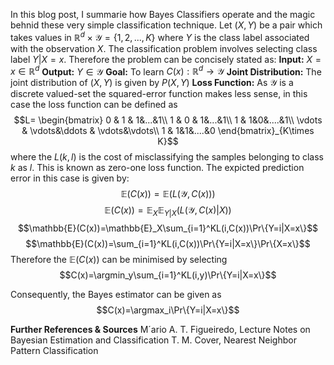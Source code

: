 In this blog post, I summarie how Bayes Classifiers operate and the magic behnid these very simple classification technique. Let $(X,Y)$ be a pair which takes values in $\mathbb{R}^d\times\mathcal{Y}=\{1,2,...,K\}$ where $Y$ is the class label associated with the observation $X$. The classification problem involves selecting class label $Y | X=x$.  Therefore the problem can be concisely stated as:
**Input:** $X=x\in \mathbb{R}^d$
**Output:** $Y\in\mathcal{Y}$
**Goal:** To learn $C(x):\mathbb{R}^d\rightarrow\mathcal{Y}$ 
**Joint Distribution:**  The joint distribution of $(X,Y)$ is given by $P(X,Y)$
**Loss Function:**  As $\mathcal{Y}$ is a discrete valued-set the squared-error function makes less sense, in this case the loss function can be defined as
 $$L= \begin{bmatrix}  
0 & 1 & 1&...&1\\  
1 & 0 & 1&...&1\\
1 & 1&0&....&1\\
\vdots & \vdots&\ddots & \vdots&\vdots\\
1 & 1&1&....&0 
\end{bmatrix}_{K\times K}$$
where the $L(k,l)$ is the cost of misclassifying the samples belonging to class $k$ as $l$. This is known as zero-one loss function. The expicted prediction error in this case is given by:
$$\mathbb{E}(C(x))=\mathbb{E}(L(\mathcal{Y},C(x)))$$
$$\mathbb{E}(C(x))=\mathbb{E}_X\mathbb{E}_{Y|X}(L(\mathcal{Y},C(x)|X))$$
$$\mathbb{E}(C(x))=\mathbb{E}_X\sum_{i=1}^KL(i,C(x))\Pr\{Y=i|X=x\}$$
$$\mathbb{E}(C(x))=\sum_{i=1}^KL(i,C(x))\Pr\{Y=i|X=x\}\Pr\{X=x\}$$
Therefore the $\mathbb{E}(C(x))$ can be minimised by selecting 
$$C(x)=\argmin_y\sum_{i=1}^KL(i,y)\Pr\{Y=i|X=x\}$$

Consequently, the Bayes estimator can be given as
$$C(x)=\argmax_i\Pr\{Y=i|X=x\}$$

**Further References & Sources**
M´ario A. T. Figueiredo, Lecture Notes on Bayesian Estimation and Classification
T. M. Cover, Nearest Neighbor Pattern Classification
